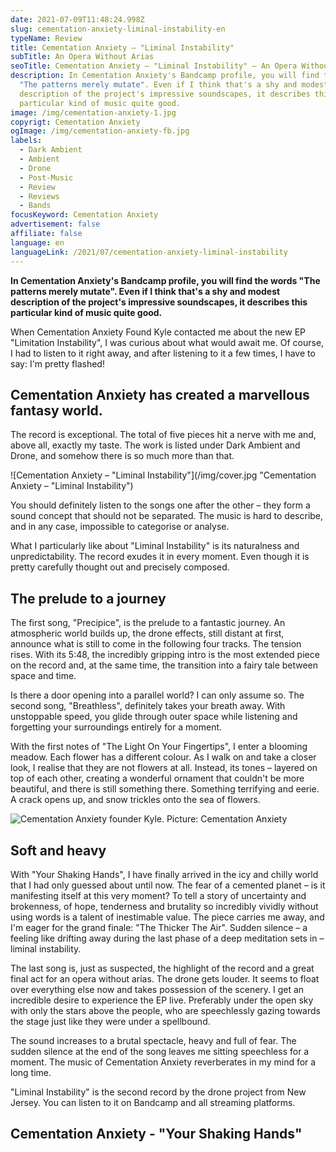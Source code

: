 ```yaml
---
date: 2021-07-09T11:48:24.998Z
slug: cementation-anxiety-liminal-instability-en
typeName: Review
title: Cementation Anxiety – "Liminal Instability"
subTitle: An Opera Without Arias
seoTitle: Cementation Anxiety – "Liminal Instability" – An Opera Without Arias
description: In Cementation Anxiety's Bandcamp profile, you will find the words
  "The patterns merely mutate". Even if I think that's a shy and modest
  description of the project's impressive soundscapes, it describes this
  particular kind of music quite good.
image: /img/cementation-anxiety-1.jpg
copyrigt: Cementation Anxiety
ogImage: /img/cementation-anxiety-fb.jpg
labels:
  - Dark Ambient
  - Ambient
  - Drone
  - Post-Music
  - Review
  - Reviews
  - Bands
focusKeyword: Cementation Anxiety
advertisement: false
affiliate: false
language: en
languageLink: /2021/07/cementation-anxiety-liminal-instability
---
```

**In Cementation Anxiety's Bandcamp profile, you will find the words "The patterns merely mutate". Even if I think that's a shy and modest description of the project's impressive soundscapes, it describes this particular kind of music quite good.**

When Cementation Anxiety Found Kyle contacted me about the new EP "Limitation Instability", I was curious about what would await me. Of course, I had to listen to it right away, and after listening to it a few times, I have to say: I'm pretty flashed!

## Cementation Anxiety has created a marvellous fantasy world.

The record is exceptional. The total of five pieces hit a nerve with me and, above all, exactly my taste. The work is listed under Dark Ambient and Drone, and somehow there is so much more than that.

![Cementation Anxiety – "Liminal Instability"](/img/cover.jpg "Cementation Anxiety – \"Liminal Instability\")

You should definitely listen to the songs one after the other – they form a sound concept that should not be separated. The music is hard to describe, and in any case, impossible to categorise or analyse.

What I particularly like about "Liminal Instability" is its naturalness and unpredictability. The record exudes it in every moment. Even though it is pretty carefully thought out and precisely composed.

## The prelude to a journey

The first song, "Precipice", is the prelude to a fantastic journey. An atmospheric world builds up, the drone effects, still distant at first, announce what is still to come in the following four tracks. The tension rises. With its 5:48, the incredibly gripping intro is the most extended piece on the record and, at the same time, the transition into a fairy tale between space and time.

Is there a door opening into a parallel world? I can only assume so. The second song, "Breathless", definitely takes your breath away. With unstoppable speed, you glide through outer space while listening and forgetting your surroundings entirely for a moment.

With the first notes of "The Light On Your Fingertips", I enter a blooming meadow. Each flower has a different colour. As I walk on and take a closer look, I realise that they are not flowers at all. Instead, its tones – layered on top of each other, creating a wonderful ornament that couldn't be more beautiful, and there is still something there. Something terrifying and eerie. A crack opens up, and snow trickles onto the sea of flowers.

![Cementation Anxiety founder Kyle. Picture: Cementation Anxiety](/img/cementation-anxiety-2.jpg "Cementation Anxiety Gründer Kyle. Picture: Cementation Anxiety")

## Soft and heavy

With "Your Shaking Hands", I have finally arrived in the icy and chilly world that I had only guessed about until now. The fear of a cemented planet – is it manifesting itself at this very moment? To tell a story of uncertainty and brokenness, of hope, tenderness and brutality so incredibly vividly without using words is a talent of inestimable value. The piece carries me away, and I'm eager for the grand finale: "The Thicker The Air". Sudden silence – a feeling like drifting away during the last phase of a deep meditation sets in – liminal instability.

The last song is, just as suspected, the highlight of the record and a great final act for an opera without arias. The drone gets louder. It seems to float over everything else now and takes possession of the scenery. I get an incredible desire to experience the EP live. Preferably under the open sky with only the stars above the people, who are speechlessly gazing towards the stage just like they were under a spellbound.

The sound increases to a brutal spectacle, heavy and full of fear. The sudden silence at the end of the song leaves me sitting speechless for a moment. The music of Cementation Anxiety reverberates in my mind for a long time.

"Liminal Instability" is the second record by the drone project from New Jersey. You can listen to it on Bandcamp and all streaming platforms.

## Cementation Anxiety - "Your Shaking Hands"

<YouTube id="bKU43K4WU0c" />